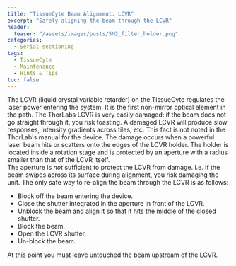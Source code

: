 ```yaml
---
title: "TissueCyte Beam Alignment: LCVR"
excerpt: "Safely aligning the beam through the LCVR"
header:
  teaser: "/assets/images/posts/SM2_filter_holder.png"
categories:
  - Serial-sectioning
tags: 
  - TissueCyte
  - Maintenance
  - Hints & Tips
toc: false
---
```

 

The LCVR (liquid crystal variable retarder) on the TissueCyte regulates the laser power entering the system. 
It is the first non-mirror optical element in the path. 
The ThorLabs LCVR is very easily damaged: if the beam does not go straight through it, you risk toasting. 
A damaged LCVR will produce slow responses, intensity gradients across tiles, etc. 
This fact is not noted in the ThorLab's manual for the device.
The damage occurs when a powerful laser beam hits or scatters onto the edges of the LCVR holder. 
The holder is located inside a rotation stage and is protected by an aperture with a radius smaller than that of the LCVR itself.  
The aperture is *not* sufficient to protect the LCVR from damage.
i.e. if the beam swipes across its surface during alignment, you risk damaging the unit. 
The only safe way to re-align the beam through the LCVR is as follows:

- Block off the beam entering the device.
- Close the shutter integrated in the aperture in front of the LCVR.
- Unblock the beam and align it so that it hits the middle of the closed shutter.
- Block the beam.
- Open the LCVR shutter. 
- Un-block the beam.

At this point you must leave untouched the beam upstream of the LCVR.
